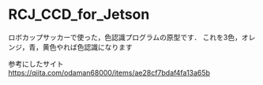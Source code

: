# RCJ_CCD_for_Jetson
ロボカップサッカーで使った，色認識プログラムの原型です．
これを3色，オレンジ，青，黄色やれば色認識になります

参考にしたサイト
https://qiita.com/odaman68000/items/ae28cf7bdaf4fa13a65b
